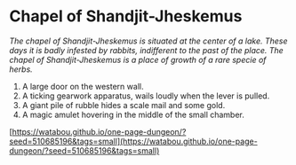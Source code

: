 # Chapel of Shandjit-Jheskemus

_The chapel of Shandjit-Jheskemus is situated at the center of a lake. These days it is badly infested by rabbits, indifferent to the past of the place. The chapel of Shandjit-Jheskemus is a place of growth of a rare specie of herbs._

1. A large door on the western wall.
2. A ticking gearwork apparatus, wails loudly when the lever is pulled.
3. A giant pile of rubble hides a scale mail and some gold.
4. A magic amulet hovering in the middle of the small chamber.

[https://watabou.github.io/one-page-dungeon/?seed=510685196&tags=small](https://watabou.github.io/one-page-dungeon/?seed=510685196&tags=small)
